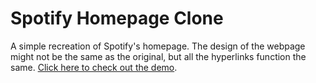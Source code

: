 # Spotify Homepage Clone

A simple recreation of Spotify's homepage. The design of the webpage might not be the same as the original, but all the hyperlinks function the same. [Click here to check out the demo](https://steven-ang.github.io/FATM-Tribute).